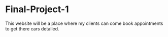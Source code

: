 # Final-Project-1
This website will be a place where my clients can come book appointments to get there cars detailed.
